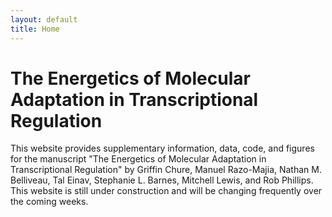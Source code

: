 ```yaml
---
layout: default
title: Home
---
```


# The Energetics of Molecular Adaptation in Transcriptional Regulation


This website provides supplementary information, data, code, and figures for the
manuscript "The Energetics of Molecular Adaptation in Transcriptional
Regulation" by Griffin Chure, Manuel Razo-Majia, Nathan M. Belliveau, Tal Einav,
Stephanie L. Barnes, Mitchell Lewis, and Rob Phillips. This website is still
under construction and will be changing frequently over the coming weeks. 

